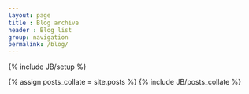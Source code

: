 ```yaml
---
layout: page
title : Blog archive
header : Blog list
group: navigation
permalink: /blog/
---
```

{% include JB/setup %}

{% assign posts_collate = site.posts %}
{% include JB/posts_collate %}
